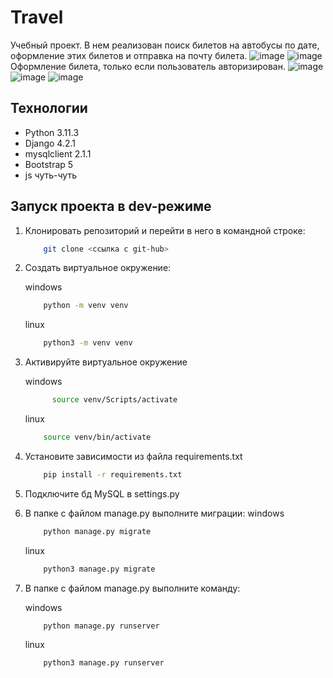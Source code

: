 # Travel
Учебный проект. В нем реализован поиск билетов на автобусы по дате, оформление этих билетов и отправка на почту билета.
![image](https://github.com/REZUCE/Travel/assets/94435629/29d5ea88-682b-4b24-bda0-88e2aab6a0ca)
![image](https://github.com/REZUCE/Travel/assets/94435629/f1e9cafb-9e6d-427d-bd7e-18fe406a605c)
Оформление билета, только если пользователь авторизирован.
![image](https://github.com/REZUCE/Travel/assets/94435629/1d85775b-1c8c-49c5-a174-51cbcc873560)
![image](https://github.com/REZUCE/Travel/assets/94435629/4ee523ed-668d-4571-95cb-989c2d0b602e)
![image](https://github.com/REZUCE/Travel/assets/94435629/4f80491c-6167-475e-98b0-f1df4ec64297)



## Технологии
- Python 3.11.3
- Django 4.2.1
- mysqlclient 2.1.1
- Bootstrap 5
- js чуть-чуть

## Запуск проекта в dev-режиме

1. Клонировать репозиторий и перейти в него в командной строке:

    ```bash
        git clone <ссылка с git-hub>
    ```

2. Cоздать виртуальное окружение:

    windows

    ```bash
        python -m venv venv
    ```

    linux

    ```bash
        python3 -m venv venv
    ```

3. Активируйте виртуальное окружение

    windows

    ```bash
          source venv/Scripts/activate
    ```

    linux

    ```bash
        source venv/bin/activate
    ```

4. Установите зависимости из файла requirements.txt

    ```bash
        pip install -r requirements.txt
    ```

5. Подключите бд MySQL в settings.py
   
6. В папке с файлом manage.py выполните миграции:
   windows

    ```bash
        python manage.py migrate
    ```

    linux
   
    ```bash
        python3 manage.py migrate
    ```

7. В папке с файлом manage.py выполните команду:

    windows

    ```bash
        python manage.py runserver
    ```

    linux
   
    ```bash
        python3 manage.py runserver
    ```
